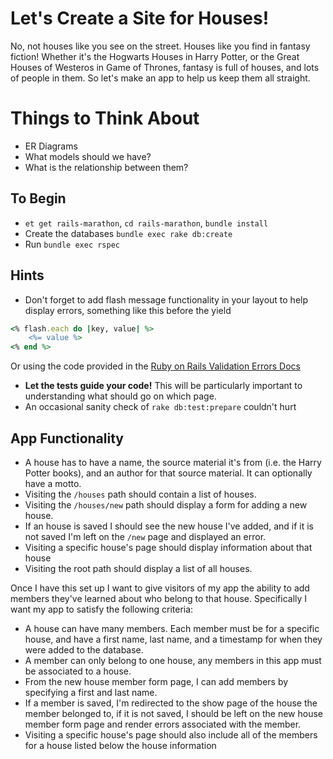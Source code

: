 # Let's Create a Site for Houses!

No, not houses like you see on the street. Houses like you find in fantasy fiction! Whether it's the Hogwarts Houses in Harry Potter, or the Great Houses of Westeros in Game of Thrones, fantasy is full of houses, and lots of people in them. So let's make an app to help us keep them all straight.

# Things to Think About
- ER Diagrams
- What models should we have?
- What is the relationship between them?

## To Begin
- `et get rails-marathon`, `cd rails-marathon`, `bundle install`
- Create the databases `bundle exec rake db:create`
- Run `bundle exec rspec`

## Hints
- Don't forget to add flash message functionality in your layout to help display errors, something like this before the yield
```ruby
<% flash.each do |key, value| %>
    <%= value %>
<% end %>
```
Or using the code provided in the [Ruby on Rails Validation Errors Docs](http://edgeguides.rubyonrails.org/active_record_validations.html#displaying-validation-errors-in-views)
- **Let the tests guide your code!** This will be particularly important to understanding what should go on which page.
- An occasional sanity check of `rake db:test:prepare` couldn't hurt

## App Functionality
- A house has to have a name, the source material it's from (i.e. the Harry Potter books), and an author for that source material. It can optionally have a motto.
- Visiting the `/houses` path should contain a list of houses.
- Visiting the `/houses/new` path should display a form for adding a new house.
- If an house is saved I should see the new house I've added, and if it is not saved I'm left on the `/new` page and displayed an error.
- Visiting a specific house's page should display information about that house
- Visiting the root path should display a list of all houses.

Once I have this set up I want to give visitors of my app the ability to add members they've learned about who belong to that house. Specifically I want my app to satisfy the following criteria:

- A house can have many members. Each member must be for a specific house, and have a first name, last name, and a timestamp for when they were added to the database.
- A member can only belong to one house, any members in this app must be associated to a house.
- From the new house member form page, I can add members by specifying a first and last name.
- If a member is saved, I'm redirected to the show page of the house the member belonged to, if it is not saved, I should be left on the new house member form page and render errors associated with the member.
- Visiting a specific house's page should also include all of the members for a house listed below the house information
